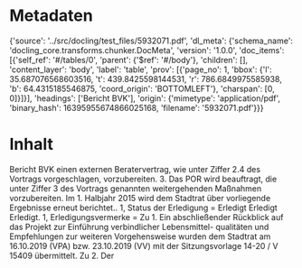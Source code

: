 # Metadaten
{'source': '../src/docling/test_files/5932071.pdf', 'dl_meta': {'schema_name': 'docling_core.transforms.chunker.DocMeta', 'version': '1.0.0', 'doc_items': [{'self_ref': '#/tables/0', 'parent': {'$ref': '#/body'}, 'children': [], 'content_layer': 'body', 'label': 'table', 'prov': [{'page_no': 1, 'bbox': {'l': 35.687076568603516, 't': 439.8425598144531, 'r': 786.6849975585938, 'b': 64.4315185546875, 'coord_origin': 'BOTTOMLEFT'}, 'charspan': [0, 0]}]}], 'headings': ['Bericht BVK'], 'origin': {'mimetype': 'application/pdf', 'binary_hash': 16395955674866025168, 'filename': '5932071.pdf'}}}

# Inhalt
Bericht BVK
einen externen Beratervertrag, wie unter Ziffer 2.4 des Vortrags vorgeschlagen, vorzubereiten. 3. Das POR wird beauftragt, die unter Ziffer 3 des Vortrags genannten weitergehenden Maßnahmen vorzubereiten. Im 1. Halbjahr 2015 wird dem Stadtrat über vorliegende Ergebnisse erneut berichtet.. 1, Status der Erledigung = Erledigt Erledigt Erledigt. 1, Erledigungsvermerke = Zu 1. Ein abschließender Rückblick auf das Projekt zur Einführung verbindlicher Lebensmittel- qualitäten und Empfehlungen zur weiteren Vorgehensweise wurden dem Stadtrat am 16.10.2019 (VPA) bzw. 23.10.2019 (VV) mit der Sitzungsvorlage 14-20 / V 15409 übermittelt. Zu 2. Der